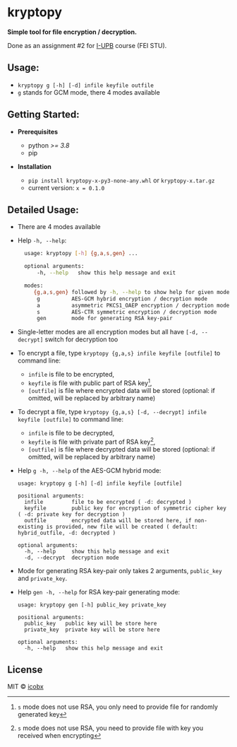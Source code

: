 # kryptopy

**Simple tool for file encryption / decryption.**

Done as an assignment #2 for [I-UPB](https://is.stuba.sk/katalog/syllabus.pl?predmet=282080;lang=en) course (FEI STU).


## Usage: 
  - `kryptopy g [-h] [-d] infile keyfile outfile`
  - `g` stands for GCM mode, there 4 modes available

## Getting Started:

- **Prerequisites**
    - python _>= 3.8_
    - pip
    
- **Installation**
    - `pip install kryptopy-x-py3-none-any.whl` or `kryptopy-x.tar.gz`
    - current version: `x = 0.1.0`
    
    
## Detailed Usage:

  - There are 4 modes available  
  
  - Help `-h, --help`:
      ```bash
        usage: kryptopy [-h] {g,a,s,gen} ...

        optional arguments:
            -h, --help   show this help message and exit

        modes:
           {g,a,s,gen} followed by -h, --help to show help for given mode
            g          AES-GCM hybrid encryption / decryption mode
            a          asymmetric PKCS1_OAEP encryption / decryption mode
            s          AES-CTR symmetric encryption / decryption mode
            gen        mode for generating RSA key-pair
       ```
  - Single-letter modes are all encryption modes but all have `[-d, --decrypt]` switch for decryption too

  - To encrypt a file, type `kryptopy {g,a,s} infile keyfile [outfile]` to command line:
    - `infile` is file to be encrypted,
    - `keyfile` is file with public part of RSA key[^s],
    - `[outfile]` is file where encrypted data will be stored (optional: if omitted, will be replaced by arbitrary name)
    
    [^s]: `s` mode does not use RSA, you only need to provide file for randomly generated key
    
- To decrypt a file, type `kryptopy {g,a,s} [-d, --decrypt] infile keyfile [outfile]` to command line:
    - `infile` is file to be decrypted,
    - `keyfile` is file with private part of RSA key[^sd],
    - `[outfile]` is file where decrypted data will be stored (optional: if omitted, will be replaced by arbitrary name)

    [^sd]: `s` mode does not use RSA, you need to provide file with key you received when encrypting

 - Help `g -h, --help` of the AES-GCM hybrid mode:
    ```
    usage: kryptopy g [-h] [-d] infile keyfile [outfile]

    positional arguments:
      infile         file to be encrypted ( -d: decrypted )
      keyfile        public key for encryption of symmetric cipher key ( -d: private key for decryption )
      outfile        encrypted data will be stored here, if non-existing is provided, new file will be created ( default: hybrid_outfile, -d: decrypted )

    optional arguments:
      -h, --help     show this help message and exit
      -d, --decrypt  decryption mode
   ```

  - Mode for generating RSA key-pair only takes 2 arguments, `public_key` and `private_key`.
  - Help `gen -h, --help` for RSA key-pair generating mode:
      ```
    usage: kryptopy gen [-h] public_key private_key

    positional arguments:
        public_key   public key will be store here
        private_key  private key will be store here

    optional arguments:
        -h, --help   show this help message and exit
    ``` 
## License

MIT © [icobx](https://github.com/icobx)
